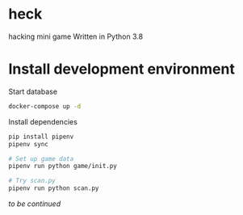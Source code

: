 # heck

hacking mini game Written in Python 3.8

# Install development environment

Start database

```bash
docker-compose up -d
```

Install dependencies

```bash
pip install pipenv
pipenv sync

# Set up game data
pipenv run python game/init.py

# Try scan.py
pipenv run python scan.py
```

_to be continued_
